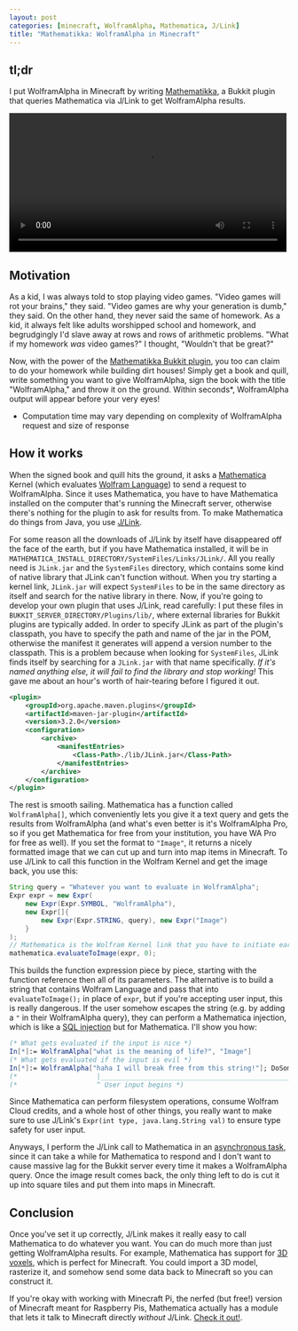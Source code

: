```yaml
---
layout: post
categories: [minecraft, WolframAlpha, Mathematica, J/Link]
title: "Mathematikka: WolframAlpha in Minecraft"
---
```

## tl;dr
I put WolframAlpha in Minecraft by writing [Mathematikka](https://github.com/fechan/Mathematikka), a Bukkit plugin that queries Mathematica via J/Link to get WolframAlpha results.

<video controls width="500">
    <source src="/blog/assets/images/wolframinecraft.mp4"
            type="video/mp4">

    Sorry, your browser doesn't support embedded videos.
</video>

## Motivation
As a kid, I was always told to stop playing video games. "Video games will rot your brains," they said. "Video games are why your generation is dumb," they said. On the other hand, they never said the same of homework. As a kid, it always felt like adults worshipped school and homework, and begrudgingly I'd slave away at rows and rows of arithmetic problems. "What if my homework *was* video games?" I thought, "Wouldn't that be great?"

Now, with the power of the [Mathematikka Bukkit plugin](https://github.com/fechan/Mathematikka), you too can claim to do your homework while building dirt houses! Simply get a book and quill, write something you want to give WolframAlpha, sign the book with the title "WolframAlpha," and throw it on the ground. Within seconds*, WolframAlpha output will appear before your very eyes!

* Computation time may vary depending on complexity of WolframAlpha request and size of response

## How it works
When the signed book and quill hits the ground, it asks a [Mathematica](https://www.wolfram.com/mathematica/) Kernel (which evaluates [Wolfram Language](https://www.wolfram.com/language/)) to send a request to WolframAlpha. Since it uses Mathematica, you have to have Mathematica installed on the computer that's running the Minecraft server, otherwise there's nothing for the plugin to ask for results from. To make Mathematica do things from Java, you use [J/Link](https://reference.wolfram.com/language/JLink/tutorial/Overview.html).

For some reason all the downloads of J/Link by itself have disappeared off the face of the earth, but if you have Mathematica installed, it will be in `MATHEMATICA_INSTALL_DIRECTORY/SystemFiles/Links/JLink/`. All you really need is `JLink.jar` and the `SystemFiles` directory, which contains some kind of native library that JLink can't function without. When you try starting a kernel link, `JLink.jar` will expect `SystemFiles` to be in the same directory as itself and search for the native library in there. Now, if you're going to develop your own plugin that uses J/Link, read carefully: I put these files in `BUKKIT_SERVER_DIRECTORY/Plugins/lib/`, where external libraries for Bukkit plugins are typically added. In order to specify JLink as part of the plugin's classpath, you have to specify the path and name of the jar in the POM, otherwise the manifest it generates will append a version number to the classpath. This is a problem because when looking for `SystemFiles`, JLink finds itself by searching for a `JLink.jar` with that name specifically. *If it's named anything else, it will fail to find the library and stop working!* This gave me about an hour's worth of hair-tearing before I figured it out.

```XML
<plugin>
    <groupId>org.apache.maven.plugins</groupId>
    <artifactId>maven-jar-plugin</artifactId>
    <version>3.2.0</version>
    <configuration>
        <archive>
            <manifestEntries>
                <Class-Path>./lib/JLink.jar</Class-Path>
            </manifestEntries>
        </archive>
    </configuration>
</plugin>
```
The rest is smooth sailing. Mathematica has a function called `WolframAlpha[]`, which conveniently lets you give it a text query and gets the results from WolframAlpha (and what's even better is it's WolframAlpha Pro, so if you get Mathematica for free from your institution, you have WA Pro for free as well). If you set the format to `"Image"`, it returns a nicely formatted image that we can cut up and turn into map items in Minecraft. To use J/Link to call this function in the Wolfram Kernel and get the image back, you use this:

```Java
String query = "Whatever you want to evaluate in WolframAlpha";
Expr expr = new Expr(
    new Expr(Expr.SYMBOL, "WolframAlpha"),
    new Expr[]{
        new Expr(Expr.STRING, query), new Expr("Image")
    }
);
// Mathematica is the Wolfram Kernel link that you have to initiate earlier
mathematica.evaluateToImage(expr, 0);
```

This builds the function expression piece by piece, starting with the function reference then all of its parameters. The alternative is to build a string that contains Wolfram Language and pass that into `evaluateToImage();` in place of `expr`, but if you're accepting user input, this is really dangerous. If the user somehow escapes the string (e.g. by adding a `"` in their WolframAlpha query), they can perform a Mathematica injection, which is like a [SQL injection](https://owasp.org/www-community/attacks/SQL_Injection) but for Mathematica. I'll show you how:

```Mathematica
(* What gets evaluated if the input is nice *)
In[*]:= WolframAlpha["what is the meaning of life?", "Image"]
(* What gets evaluated if the input is evil *)
In[*]:= WolframAlpha["haha I will break free from this string!"]; DoSomethingEvil[]; WolframAlpha["Something normal so it won't throw a syntax error", "Image"]
(*                    |____________________________________________________________________________________________________________________________| *)
(*                    ^ User input begins *)
```

Since Mathematica can perform filesystem operations, consume Wolfram Cloud credits, and a whole host of other things, you really want to make sure to use J/Link's `Expr(int type, java.lang.String val)` to ensure type safety for user input.

Anyways, I perform the J/Link call to Mathematica in an [asynchronous task](https://hub.spigotmc.org/javadocs/spigot/org/bukkit/scheduler/BukkitScheduler.html#runTaskAsynchronously-org.bukkit.plugin.Plugin-java.lang.Runnable-), since it can take a while for Mathematica to respond and I don't want to cause massive lag for the Bukkit server every time it makes a WolframAlpha query. Once the image result comes back, the only thing left to do is cut it up into square tiles and put them into maps in Minecraft.

## Conclusion
Once you've set it up correctly, J/Link makes it really easy to call Mathematica to do whatever you want. You can do much more than just getting WolframAlpha results. For example, Mathematica has support for [3D voxels](https://reference.wolfram.com/language/ref/Raster3D.html), which is perfect for Minecraft. You could import a 3D model, rasterize it, and somehow send some data back to Minecraft so you can construct it.

If you're okay with working with Minecraft Pi, the nerfed (but free!) version of Minecraft meant for Raspberry Pis, Mathematica actually has a module that lets it talk to Minecraft directly *without* J/Link. [Check it out!](https://blog.wolfram.com/2018/07/24/four-minecraft-projects-with-the-wolfram-language/).